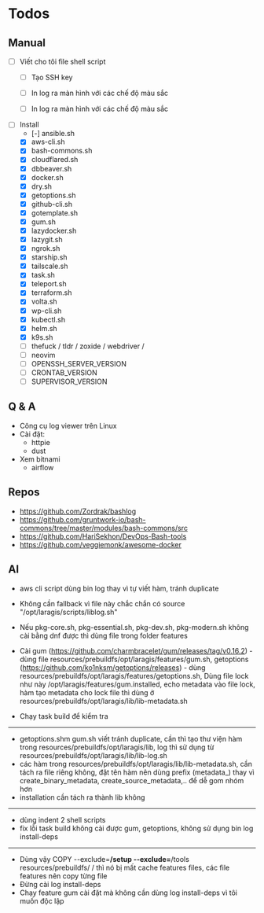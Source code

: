 # Todos

## Manual

- [ ] Viết cho tôi file shell script
  - [ ] Tạo SSH key
  - [ ] In log ra màn hình với các chế độ màu sắc
  - [ ] In log ra màn hình với các chế độ màu sắc

  
- [ ] Install
  - [-] ansible.sh
  - [x] aws-cli.sh
  - [x] bash-commons.sh
  - [x] cloudflared.sh
  - [x] dbbeaver.sh
  - [x] docker.sh
  - [x] dry.sh
  - [x] getoptions.sh
  - [x] github-cli.sh
  - [x] gotemplate.sh
  - [x] gum.sh
  - [x] lazydocker.sh
  - [x] lazygit.sh
  - [x] ngrok.sh
  - [x] starship.sh
  - [x] tailscale.sh
  - [x] task.sh
  - [x] teleport.sh
  - [x] terraform.sh
  - [x] volta.sh
  - [x] wp-cli.sh
  - [x] kubectl.sh
  - [x] helm.sh
  - [x] k9s.sh
  - [ ] thefuck / tldr / zoxide / webdriver / 
  - [ ] neovim
  - [ ] OPENSSH_SERVER_VERSION
  - [ ] CRONTAB_VERSION
  - [ ] SUPERVISOR_VERSION

## Q & A

- Công cụ log viewer trên Linux
- Cài đặt:
  - httpie
  - dust
- Xem bitnami
    - airflow

## Repos
- https://github.com/Zordrak/bashlog
- https://github.com/gruntwork-io/bash-commons/tree/master/modules/bash-commons/src
- https://github.com/HariSekhon/DevOps-Bash-tools
- https://github.com/veggiemonk/awesome-docker

## AI
- aws cli script dùng bin log thay vì tự viết hàm, tránh duplicate
- Không cần fallback vì file này chắc chắn có source "/opt/laragis/scripts/liblog.sh"

- Nếu pkg-core.sh, pkg-essential.sh, pkg-dev.sh, pkg-modern.sh không cài bằng dnf được thì dùng file trong folder features


- Cài gum (https://github.com/charmbracelet/gum/releases/tag/v0.16.2) - dùng file resources/prebuildfs/opt/laragis/features/gum.sh, getoptions (https://github.com/ko1nksm/getoptions/releases) - dùng resources/prebuildfs/opt/laragis/features/getoptions.sh, Dùng file lock như này /opt/laragis/features/gum.installed, echo metadata vào file lock, hàm tạo metadata cho lock file thì dùng ở resources/prebuildfs/opt/laragis/lib/lib-metadata.sh
- Chạy task build để kiểm tra
------
- getoptions.shm gum.sh viết tránh duplicate, cần thì tạo thư viện hàm trong resources/prebuildfs/opt/laragis/lib, log thì sử dụng từ resources/prebuildfs/opt/laragis/lib/lib-log.sh
- các hàm trong resources/prebuildfs/opt/laragis/lib/lib-metadata.sh, cần tách ra file riêng không, đặt tên hàm nên dùng prefix (metadata_) thay vì create_binary_metadata, create_source_metadata,.. để dễ gom nhóm hơn
- installation cần tách ra thành lib không
------
- dùng indent 2 shell scripts
- fix lỗi task build không cài được gum, getoptions, không sử dụng bin log install-deps
-----
- Dùng vậy COPY --exclude=**/setup --exclude=**/tools resources/prebuildfs/ / thì nó bị mất cache features files, các file features nên copy từng file
- Đừng cài log install-deps
- Chạy feature gum cài đặt mà không cần dùng log install-deps vì tôi muốn độc lập
